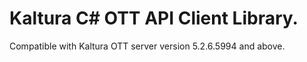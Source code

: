 # Kaltura C# OTT API Client Library.
Compatible with Kaltura OTT server version 5.2.6.5994 and above.
